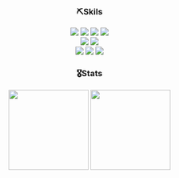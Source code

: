 <div align="center">
    <h3>⛏️Skils</h3>
    <div>
        <img src="https://img.shields.io/badge/HTML5-E34F26?style=flat-square&logo=HTML5&logoColor=white"/>
        <img src="https://img.shields.io/badge/CSS3-1572B6?style=flat-square&logo=CSS3&logoColor=white"/>
        <img src="https://img.shields.io/badge/JavaScript-ffcc00?style=flat-square&logo=JavaScript&logoColor=white"/>
        <img src="https://img.shields.io/badge/TypeScript-3178C6?style=flat-square&logo=TypeScript&logoColor=white"/><br />
        <img src="https://img.shields.io/badge/React-00baff?style=flat-square&logo=React&logoColor=white"/>
        <img src="https://img.shields.io/badge/Next.js-000000?style=flat-square&logo=Next.js&logoColor=white"/><br />
        <img src="https://img.shields.io/badge/styled--components-DB7093?style=flat-square&logo=StyledComponents&logoColor=white"/>
        <img src="https://img.shields.io/badge/Redux-764ABC?style=flat-square&logo=Redux&logoColor=white"/>
        <img src="https://img.shields.io/badge/Recoil-3578E5?style=flat-square&logo=Recoil&logoColor=white"/><br />
    </div>
    <h3>🎖️Stats</h3>
    <div>
        <img height=160 src="https://github-readme-stats.vercel.app/api?username=js43o&show_icons=true&theme=radical">
        <img height=160 src="http://mazassumnida.wtf/api/v2/generate_badge?boj=js43o" />
    </div>
</div>

